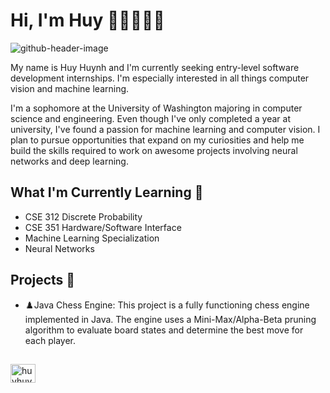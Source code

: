 # Hi, I'm Huy 👋🏽👨🏾‍💻

![github-header-image](https://github.com/user-attachments/assets/824c8308-5f63-4765-b7b2-99dedcc1a3e9)

My name is Huy Huynh and I'm currently seeking entry-level software development internships. I'm especially interested in all things computer vision and machine learning.

I'm a sophomore at the University of Washington majoring in computer science and engineering. Even though I've only completed a year at university, I've found a passion for machine learning and computer vision. I plan to pursue opportunities that expand on my curiosities and help me build the skills required to work on awesome projects involving neural networks and deep learning.

## What I'm Currently Learning 🌱
* CSE 312 Discrete Probability
* CSE 351 Hardware/Software Interface
* Machine Learning Specialization
* Neural Networks

## Projects 🔨
* ♟️Java Chess Engine: This project is a fully functioning chess engine implemented in Java. The engine uses a Mini-Max/Alpha-Beta pruning algorithm to evaluate board states and determine the best move for each player.
##

<a href="https://linkedin.com/in/huy-huynh-5b2362231" target="blank"><img align="center" src="https://raw.githubusercontent.com/rahuldkjain/github-profile-readme-generator/master/src/images/icons/Social/linked-in-alt.svg" alt="huyhuynh" height="30" width="40" /></a>

